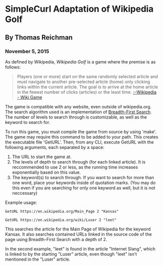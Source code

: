 # SimpleCurl Adaptation of Wikipedia Golf
## By Thomas Reichman
### November 5, 2015

As defined by Wikipedia, *Wikipedia Golf* is a game where the premise is as follows:
>Players (one or more) start on the same randomly selected article and must navigate to another pre-selected article (home) only clicking links within the current article. The goal is to arrive at the home article in the fewest number of clicks (articles) or the least time. 
			[--Wikipedia - Wiki Game](https://en.wikipedia.org/wiki/Wikipedia:Wiki_Game)

The game is compatible with any website, even outside of wikipedia.org. The search algorithm used is an implementation of [Breadth-First Search](https://en.wikipedia.org/wiki/Breadth-first_search). The number of levels to search through is customizable, as well as the keyword to search for.

To run this game, you must compile the game from source by using 'make'. The game may require this command to be added to your path. This creates the executable file 'GetURL'. Then, from any CLI, execute GetURL with the following arguments, each separated by a space:

1. The URL to start the game at.
2. The levels of depth to search through (for each linked article). It is reccommended to use 2 or less, as the running time increases exponentially based on this value.
3. The keyword(s) to search through. If you want to search for more than one word, place your keywords inside of quotation marks. (You may do this even if you are searching for only one keyword as well, but it is not neccessary)

Example usage:

`GetURL https://en.wikipedia.org/Main_Page 2 "Kansas"`

`GetURL https://en.wikipedia.org/wiki/Luser 2 "leet"`

This searches the article for the Main Page of Wikipedia for the keyword Kansas. It also searches contained URLs linked in the source code of the page using Breadth-First Search with a depth of 2.

In the second example, "leet" is found in the article "Internet Slang", which is linked to by the starting "Luser" article, even though "leet" isn't mentioned in the "Luser" article.
